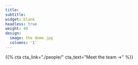 ```yaml
---
title:
subtitle:
widget: blank
headless: true
weight: 40
design:
  image: the dome.jpg
  columns: '1'
---
```


{{% cta cta_link="./people/" cta_text="Meet the team →" %}}

